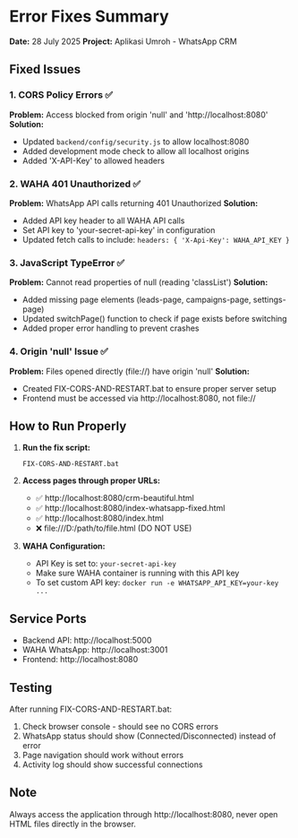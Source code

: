 # Error Fixes Summary
**Date:** 28 July 2025
**Project:** Aplikasi Umroh - WhatsApp CRM

## Fixed Issues

### 1. CORS Policy Errors ✅
**Problem:** Access blocked from origin 'null' and 'http://localhost:8080'
**Solution:** 
- Updated `backend/config/security.js` to allow localhost:8080
- Added development mode check to allow all localhost origins
- Added 'X-API-Key' to allowed headers

### 2. WAHA 401 Unauthorized ✅
**Problem:** WhatsApp API calls returning 401 Unauthorized
**Solution:**
- Added API key header to all WAHA API calls
- Set API key to 'your-secret-api-key' in configuration
- Updated fetch calls to include: `headers: { 'X-Api-Key': WAHA_API_KEY }`

### 3. JavaScript TypeError ✅
**Problem:** Cannot read properties of null (reading 'classList')
**Solution:**
- Added missing page elements (leads-page, campaigns-page, settings-page)
- Updated switchPage() function to check if page exists before switching
- Added proper error handling to prevent crashes

### 4. Origin 'null' Issue ✅
**Problem:** Files opened directly (file://) have origin 'null'
**Solution:**
- Created FIX-CORS-AND-RESTART.bat to ensure proper server setup
- Frontend must be accessed via http://localhost:8080, not file://

## How to Run Properly

1. **Run the fix script:**
   ```
   FIX-CORS-AND-RESTART.bat
   ```

2. **Access pages through proper URLs:**
   - ✅ http://localhost:8080/crm-beautiful.html
   - ✅ http://localhost:8080/index-whatsapp-fixed.html
   - ✅ http://localhost:8080/index.html
   - ❌ file:///D:/path/to/file.html (DO NOT USE)

3. **WAHA Configuration:**
   - API Key is set to: `your-secret-api-key`
   - Make sure WAHA container is running with this API key
   - To set custom API key: `docker run -e WHATSAPP_API_KEY=your-key ...`

## Service Ports
- Backend API: http://localhost:5000
- WAHA WhatsApp: http://localhost:3001
- Frontend: http://localhost:8080

## Testing
After running FIX-CORS-AND-RESTART.bat:
1. Check browser console - should see no CORS errors
2. WhatsApp status should show (Connected/Disconnected) instead of error
3. Page navigation should work without errors
4. Activity log should show successful connections

## Note
Always access the application through http://localhost:8080, never open HTML files directly in the browser.